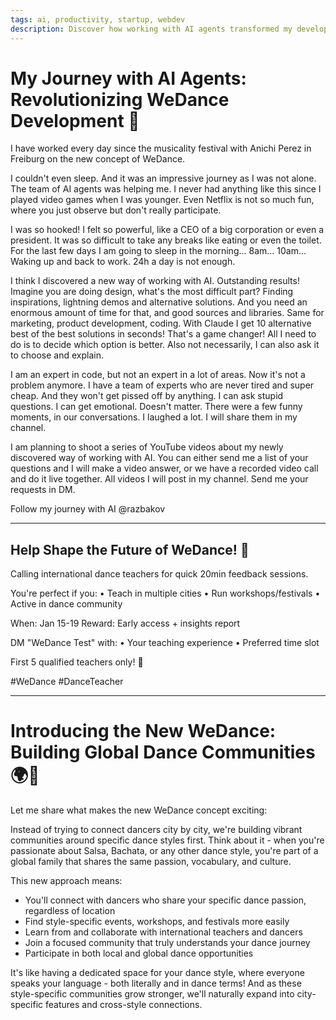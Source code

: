```yaml
---
tags: ai, productivity, startup, webdev
description: Discover how working with AI agents transformed my development process. From feeling overwhelmed to having a team of tireless experts at my fingertips, this is a story of how AI became my ultimate productivity multiplier. No more analysis paralysis - just rapid iterations and 10x faster decision-making.
---
```


# My Journey with AI Agents: Revolutionizing WeDance Development 🚀

I have worked every day since the musicality festival with Anichi Perez in Freiburg on the new concept of WeDance.

I couldn't even sleep. And it was an impressive journey as I was not alone. The team of AI agents was helping me. I never had anything like this since I played video games when I was younger. Even Netflix is not so much fun, where you just observe but don't really participate.

I was so hooked! I felt so powerful, like a CEO of a big corporation or even a president. It was so difficult to take any breaks like eating or even the toilet. For the last few days I am going to sleep in the morning... 8am... 10am... Waking up and back to work. 24h a day is not enough.

I think I discovered a new way of working with AI. Outstanding results! Imagine you are doing design, what's the most difficult part? Finding inspirations, lightning demos and alternative solutions. And you need an enormous amount of time for that, and good sources and libraries. Same for marketing, product development, coding. With Claude I get 10 alternative best of the best solutions in seconds! That's a game changer! All I need to do is to decide which option is better. Also not necessarily, I can also ask it to choose and explain.

I am an expert in code, but not an expert in a lot of areas. Now it's not a problem anymore. I have a team of experts who are never tired and super cheap. And they won't get pissed off by anything. I can ask stupid questions. I can get emotional. Doesn't matter. There were a few funny moments, in our conversations. I laughed a lot. I will share them in my channel.

I am planning to shoot a series of YouTube videos about my newly discovered way of working with AI. You can either send me a list of your questions and I will make a video answer, or we have a recorded video call and do it live together. All videos I will post in my channel. Send me your requests in DM.

Follow my journey with AI @razbakov

---

## Help Shape the Future of WeDance! 🌟

Calling international dance teachers for quick 20min feedback sessions.

You're perfect if you:
• Teach in multiple cities
• Run workshops/festivals
• Active in dance community

When: Jan 15-19
Reward: Early access + insights report

DM "WeDance Test" with:
• Your teaching experience
• Preferred time slot

First 5 qualified teachers only! 🎯

#WeDance #DanceTeacher

---

# Introducing the New WeDance: Building Global Dance Communities 🌍💃

Let me share what makes the new WeDance concept exciting:

Instead of trying to connect dancers city by city, we're building vibrant communities around specific dance styles first. Think about it - when you're passionate about Salsa, Bachata, or any other dance style, you're part of a global family that shares the same passion, vocabulary, and culture.

This new approach means:

- You'll connect with dancers who share your specific dance passion, regardless of location
- Find style-specific events, workshops, and festivals more easily
- Learn from and collaborate with international teachers and dancers
- Join a focused community that truly understands your dance journey
- Participate in both local and global dance opportunities

It's like having a dedicated space for your dance style, where everyone speaks your language - both literally and in dance terms! And as these style-specific communities grow stronger, we'll naturally expand into city-specific features and cross-style connections.
